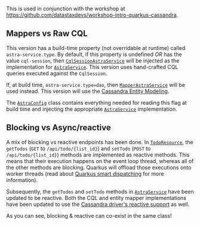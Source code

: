 This is used in conjunction with the workshop at https://github.com/datastaxdevs/workshop-intro-quarkus-cassandra.

## Mappers vs Raw CQL
This version has a build-time property (not overridable at runtime) called `astra-service.type`. By default, if this property is undefined _OR_ has the value `cql-session`, then [`CqlSessionAstraService`](src/main/java/com/datastaxdev/todo/service/CqlSessionAstraService.java) will be injected as the implementation for [`AstraService`](src/main/java/com/datastaxdev/todo/service/AstraService.java). This version uses hand-crafted CQL queries executed against the `CqlSession`.

If, at build time, `astra-service.type=dao`, then [`MapperAstraService`](src/main/java/com/datastaxdev/todo/service/MapperAstraService.java) will be used instead. This version will use the [Cassandra Entity Modeling](https://quarkus.io/guides/cassandra#creating-the-data-model-and-data-access-objects).

The [`AstraConfig`](src/main/java/com/datastaxdev/todo/config/AstraConfig.java) class contains everything needed for reading this flag at build time and injecting the appropriate [`AstraService`](src/main/java/com/datastaxdev/todo/service/AstraService.java) implementation.

## Blocking vs Async/reactive
A mix of blocking vs reactive endpoints has been done. In [`TodoResource`](src/main/java/com/datastaxdev/todo/rest/TodoResource.java), the `getTodos` (`GET` to `/api/todo/{list_id}`) and `setTodo` (`POST` to `/api/todo/{list_id}`) methods are implemented as reactive methods. This means that their execution happens on the event loop thread, whereas all of the other methods are blocking. Quarkus will offload those executions onto worker threads (read about [Quarkus smart dispatching](https://quarkus.io/blog/resteasy-reactive-smart-dispatch) for more information).

Subsequently, the `getTodos` and `setTodo` methods in [`AstraService`](src/main/java/com/datastaxdev/todo/service/AstraService.java) have been updated to be reactive. Both the CQL and entity mapper implementations have been updated to use the [Cassandra driver's reactive support](https://quarkus.io/guides/cassandra#reactive) as well.

As you can see, blocking & reactive can co-exist in the same class!